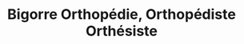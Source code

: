 ---
title: "Bigorre Orthopédie, Orthopédiste Orthésiste"
url: /tarbes/bigorre-orthopedie-orthopediste-orthesiste/
shop: approvisionnement médical
---